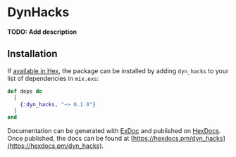 # DynHacks

**TODO: Add description**

## Installation

If [available in Hex](https://hex.pm/docs/publish), the package can be installed
by adding `dyn_hacks` to your list of dependencies in `mix.exs`:

```elixir
def deps do
  [
    {:dyn_hacks, "~> 0.1.0"}
  ]
end
```

Documentation can be generated with [ExDoc](https://github.com/elixir-lang/ex_doc)
and published on [HexDocs](https://hexdocs.pm). Once published, the docs can
be found at [https://hexdocs.pm/dyn_hacks](https://hexdocs.pm/dyn_hacks).

